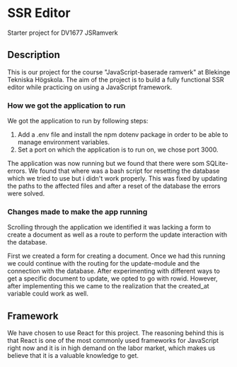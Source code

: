 # SSR Editor

Starter project for DV1677 JSRamverk

## Description

This is our project for the course "JavaScript-baserade ramverk" at Blekinge Tekniska Högskola.
The aim of the project is to build a fully functional SSR editor while practicing on using a JavaScript framework.

### How we got the application to run

We got the application to run by following steps:

1. Add a .env file and install the npm dotenv package in order to be able to manage environment variables.
2. Set a port on which the application is to run on, we chose port 3000.

The application was now running but we found that there were som SQLite-errors. We found that where was a bash script for resetting the database which we tried to use but i didn't work properly. This was fixed by updating the paths to the affected files and after a reset of the database the errors were solved.

### Changes made to make the app running

Scrolling through the application we identified it was lacking a form to create a document as well as a route to perform the update interaction with the database.

First we created a form for creating a document. Once we had this running we could continue with the routing for the update-module and the connection with the database. After experimenting with different ways to get a specific document to update, we opted to go with rowid. However, after implementing this we came to the realization that the created_at variable could work as well.

## Framework

We have chosen to use React for this project. The reasoning behind this is that React is one of the most commonly used frameworks for JavaScript right now and it is in high demand on the labor market, which makes us believe that it is a valuable knowledge to get.
